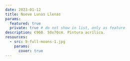 ```yaml
---
date: 2023-01-12
title: Nueve Lunas Llenas
params:
  featured: true
  private: true # do not show in list, only as feature
description: €960. 50x70cm. Pintura acrílica.
resources:
  - src: 9-full-moons-1.jpg
    params:
      cover: true
---
```

